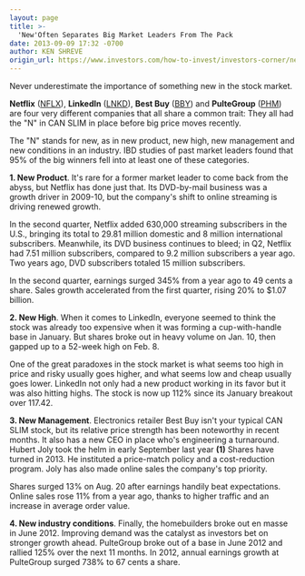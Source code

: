 ```yaml
---
layout: page
title: >-
  'New'Often Separates Big Market Leaders From The Pack
date: 2013-09-09 17:32 -0700
author: KEN SHREVE
origin_url: https://www.investors.com/how-to-invest/investors-corner/new-products-can-fuel-big-earnings-growth/
---
```


Never underestimate the importance of something new in the stock market.

**Netflix** ([NFLX](https://research.investors.com/quote.aspx?symbol=NFLX)), **LinkedIn** ([LNKD](https://research.investors.com/quote.aspx?symbol=LNKD)), **Best Buy** ([BBY](https://research.investors.com/quote.aspx?symbol=BBY)) and **PulteGroup** ([PHM](https://research.investors.com/quote.aspx?symbol=PHM)) are four very different companies that all share a common trait: They all had the "N" in CAN SLIM in place before big price moves recently.

The "N" stands for new, as in new product, new high, new management and new conditions in an industry. IBD studies of past market leaders found that 95% of the big winners fell into at least one of these categories.

**1. New Product**. It's rare for a former market leader to come back from the abyss, but Netflix has done just that. Its DVD-by-mail business was a growth driver in 2009-10, but the company's shift to online streaming is driving renewed growth.

In the second quarter, Netflix added 630,000 streaming subscribers in the U.S., bringing its total to 29.81 million domestic and 8 million international subscribers. Meanwhile, its DVD business continues to bleed; in Q2, Netflix had 7.51 million subscribers, compared to 9.2 million subscribers a year ago. Two years ago, DVD subscribers totaled 15 million subscribers.

In the second quarter, earnings surged 345% from a year ago to 49 cents a share. Sales growth accelerated from the first quarter, rising 20% to \$1.07 billion.

**2. New High**. When it comes to LinkedIn, everyone seemed to think the stock was already too expensive when it was forming a cup-with-handle base in January. But shares broke out in heavy volume on Jan. 10, then gapped up to a 52-week high on Feb. 8.

One of the great paradoxes in the stock market is what seems too high in price and risky usually goes higher, and what seems low and cheap usually goes lower. LinkedIn not only had a new product working in its favor but it was also hitting highs. The stock is now up 112% since its January breakout over 117.42.

**3. New Management**. Electronics retailer Best Buy isn't your typical CAN SLIM stock, but its relative price strength has been noteworthy in recent months. It also has a new CEO in place who's engineering a turnaround. Hubert Joly took the helm in early September last year **(1)** Shares have turned in 2013. He instituted a price-match policy and a cost-reduction program. Joly has also made online sales the company's top priority.

Shares surged 13% on Aug. 20 after earnings handily beat expectations. Online sales rose 11% from a year ago, thanks to higher traffic and an increase in average order value.

**4. New industry conditions**. Finally, the homebuilders broke out en masse in June 2012. Improving demand was the catalyst as investors bet on stronger growth ahead. PulteGroup broke out of a base in June 2012 and rallied 125% over the next 11 months. In 2012, annual earnings growth at PulteGroup surged 738% to 67 cents a share.
